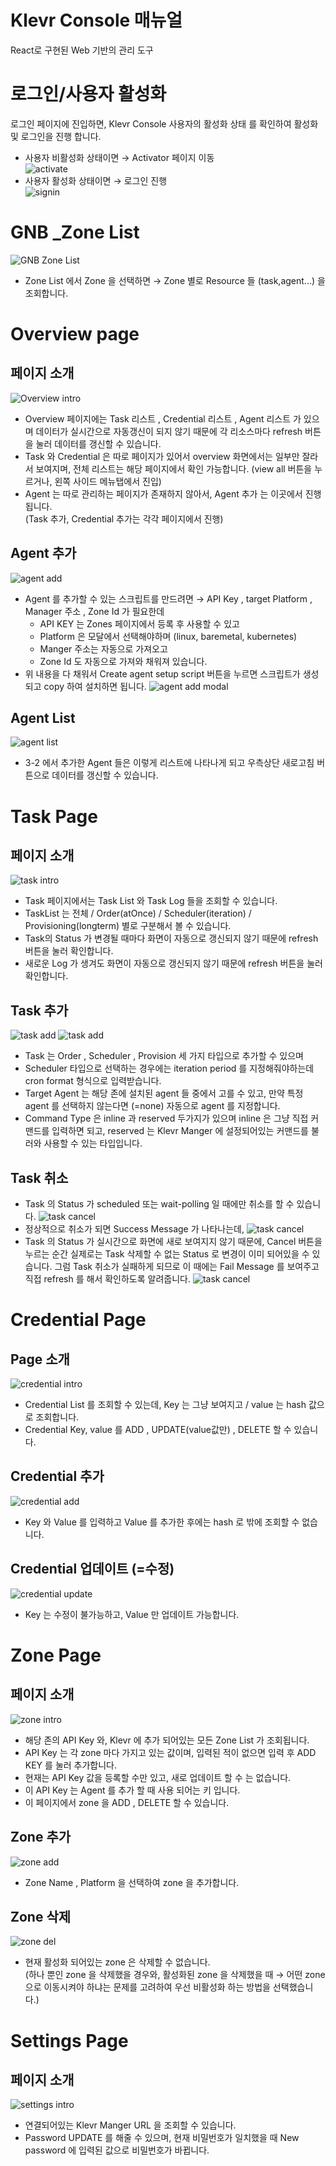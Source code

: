 # Klevr Console 매뉴얼

React로 구현된 Web 기반의 관리 도구  

# 로그인/사용자 활성화
로그인 페이지에 진입하면, Klevr Console 사용자의 활성화 상태 를 확인하여 활성화 및 로그인을 진행 합니다.

* 사용자 비활성화 상태이면 → Activator 페이지 이동  
  ![activate](https://raw.githubusercontent.com/Klevry/klevr/master/assets/manual_console_activate.png)
* 사용자 활성화 상태이면 → 로그인 진행  
  ![signin](https://raw.githubusercontent.com/Klevry/klevr/master/assets/manual_console_signin.png)  

# GNB _Zone List
![GNB Zone List](https://raw.githubusercontent.com/Klevry/klevr/master/assets/manual_console_gnb_zone_list.png)
* Zone List 에서 Zone 을 선택하면 → Zone 별로 Resource 들 (task,agent...) 을 조회합니다. 

# Overview page
## 페이지 소개
![Overview intro](https://raw.githubusercontent.com/Klevry/klevr/master/assets/manual_console_overview_intro.png)
* Overview 페이지에는 Task 리스트 , Credential 리스트 , Agent 리스트 가 있으며 데이터가 실시간으로 자동갱신이 되지 않기 때문에 각 리소스마다 refresh 버튼을 눌러 데이터를 갱신할 수 있습니다.
* Task 와 Credential 은 따로 페이지가 있어서 overview 화면에서는 일부만 잘라서 보여지며, 전체 리스트는 해당 페이지에서 확인 가능합니다. (view all 버튼을 누르거나, 왼쪽 사이드 메뉴탭에서 진입)
* Agent 는 따로 관리하는 페이지가 존재하지 않아서, Agent 추가 는 이곳에서 진행됩니다.  
  (Task 추가, Credential 추가는 각각 페이지에서 진행)

## Agent 추가
![agent add](https://raw.githubusercontent.com/Klevry/klevr/master/assets/manual_console_agent_add.png)
* Agent 를 추가할 수 있는 스크립트를 만드려면 →  API Key , target Platform , Manager 주소 , Zone Id 가 필요한데
  * API KEY 는 Zones 페이지에서 등록 후 사용할 수 있고
  * Platform 은 모달에서 선택해야하며 (linux, baremetal, kubernetes)
  * Manger 주소는 자동으로 가져오고
  * Zone Id 도 자동으로 가져와 채워져 있습니다.
* 위 내용을 다 채워서 Create agent setup script 버튼을 누르면 스크립트가 생성되고 copy 하여 설치하면 됩니다.
![agent add modal](https://raw.githubusercontent.com/Klevry/klevr/master/assets/manual_console_agent_add_modal.png)

## Agent List
![agent list](https://raw.githubusercontent.com/Klevry/klevr/master/assets/manual_console_agent_list.png)
* 3-2 에서 추가한 Agent 들은 이렇게 리스트에 나타나게 되고 우측상단 새로고침 버튼으로 데이터를 갱신할 수 있습니다.

# Task Page
## 페이지 소개
![task intro](https://raw.githubusercontent.com/Klevry/klevr/master/assets/manual_console_task_intro.png)
* Task 페이지에서는 Task List 와 Task Log 들을 조회할 수 있습니다.
* TaskList 는 전체 / Order(atOnce) / Scheduler(iteration) / Provisioning(longterm) 별로 구분해서 볼 수 있습니다.
* Task의  Status 가 변경될 때마다 화면이 자동으로 갱신되지 않기 때문에 refresh 버튼을 눌러 확인합니다.
* 새로운 Log 가 생겨도 화면이 자동으로 갱신되지 않기 때문에 refresh 버튼을 눌러 확인합니다.

## Task 추가
![task add](https://raw.githubusercontent.com/Klevry/klevr/master/assets/manual_console_task_add_1.png)
![task add](https://raw.githubusercontent.com/Klevry/klevr/master/assets/manual_console_task_add_2.png)
* Task 는 Order , Scheduler , Provision 세 가지 타입으로 추가할 수 있으며
* Scheduler 타입으로 선택하는 경우에는 iteration period 를 지정해줘야하는데 cron format 형식으로 입력받습니다.
* Target Agent 는 해당 존에 설치된 agent 들 중에서 고를 수 있고, 만약 특정 agent 를 선택하지 않는다면 (=none) 자동으로 agent 를 지정합니다.
* Command Type 은 inline 과 reserved 두가지가 있으며 inline 은 그냥 직접 커맨드를 입력하면 되고, reserved 는 Klevr Manger 에 설정되어있는 커맨드를 불러와 사용할 수 있는 타입입니다.

## Task 취소
* Task 의 Status 가 scheduled 또는 wait-polling 일 때에만 취소를 할 수 있습니다.
![task cancel](https://raw.githubusercontent.com/Klevry/klevr/master/assets/manual_console_task_cancel_1.png)
* 정상적으로 취소가 되면 Success Message 가 나타나는데,
![task cancel](https://raw.githubusercontent.com/Klevry/klevr/master/assets/manual_console_task_cancel_2.png)
* Task 의 Status 가 실시간으로 화면에 새로 보여지지 않기 때문에, Cancel 버튼을 누르는 순간 실제로는 Task 삭제할 수 없는 Status 로 변경이 이미 되어있을 수 있습니다. 그럼 Task 취소가 실패하게 되므로 이 때에는 Fail Message 를 보여주고 직접 refresh 를 해서 확인하도록 알려줍니다.
![task cancel](https://raw.githubusercontent.com/Klevry/klevr/master/assets/manual_console_task_cancel_3.png)

# Credential Page
## Page 소개
![credential intro](https://raw.githubusercontent.com/Klevry/klevr/master/assets/manual_console_credential_intro.png)
* Credential List 를 조회할 수 있는데, Key 는 그냥 보여지고 / value 는 hash 값으로 조회합니다.
* Credential Key, value 를 ADD , UPDATE(value값만) , DELETE 할 수 있습니다.

## Credential 추가
![credential add](https://raw.githubusercontent.com/Klevry/klevr/master/assets/manual_console_credential_add.png)
* Key 와 Value 를 입력하고 Value 를 추가한 후에는 hash 로 밖에 조회할 수 없습니다.

## Credential 업데이트 (=수정)
![credential update](https://raw.githubusercontent.com/Klevry/klevr/master/assets/manual_console_credential_update.png)
* Key 는 수정이 불가능하고, Value 만 업데이트 가능합니다.

# Zone Page
## 페이지 소개
![zone intro](https://raw.githubusercontent.com/Klevry/klevr/master/assets/manual_console_zone_intro.png)
* 해당 존의 API Key 와, Klevr 에 추가 되어있는 모든 Zone List 가 조회됩니다.
* API Key 는 각 zone 마다 가지고 있는 값이며, 입력된 적이 없으면 입력 후 ADD KEY 를 눌러 추가합니다.
* 현재는 API Key 값을 등록할 수만 있고, 새로 업데이트 할 수 는 없습니다.
* 이 API Key 는 Agent 를 추가 할 때 사용 되어는 키 입니다.
* 이 페이지에서 zone 을 ADD , DELETE 할 수 있습니다.

## Zone 추가
![zone add](https://raw.githubusercontent.com/Klevry/klevr/master/assets/manual_console_zone_add.png)
* Zone Name , Platform 을 선택하여 zone 을 추가합니다.

## Zone 삭제
![zone del](https://raw.githubusercontent.com/Klevry/klevr/master/assets/manual_console_zone_del.png)
* 현재 활성화 되어있는 zone 은 삭제할 수 없습니다.  
  (하나 뿐인 zone 을 삭제했을 경우와, 활성화된 zone 을 삭제했을 때 → 어떤 zone으로 이동시켜야 하냐는 문제를 고려하여 우선 비활성화 하는 방법을 선택했습니다.)

# Settings Page
## 페이지 소개
![settings intro](https://raw.githubusercontent.com/Klevry/klevr/master/assets/manual_console_setting_intro.png)
* 연결되어있는 Klevr Manger URL 을 조회할 수 있습니다.
* Password UPDATE 를 해줄 수 있으며, 현재 비밀번호가 일치했을 때 New password 에 입력된 값으로 비밀번호가 바뀝니다.


